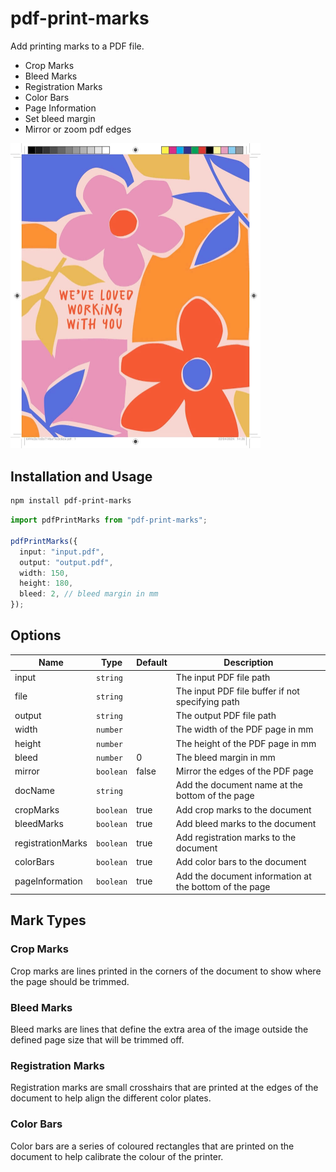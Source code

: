 # pdf-print-marks

Add printing marks to a PDF file.

- Crop Marks
- Bleed Marks
- Registration Marks
- Color Bars
- Page Information
- Set bleed margin
- Mirror or zoom pdf edges

<img src="./sample/default.jpg" alt="Sample Image" style="max-width:400px" />

## Installation and Usage

```bash
npm install pdf-print-marks
```

```ts
import pdfPrintMarks from "pdf-print-marks";

pdfPrintMarks({
  input: "input.pdf",
  output: "output.pdf",
  width: 150,
  height: 180,
  bleed: 2, // bleed margin in mm
});
```

## Options

| Name              | Type      | Default | Description                                            |
| ----------------- | --------- | ------- | ------------------------------------------------------ |
| input             | `string`  |         | The input PDF file path                                |
| file              | `string`  |         | The input PDF file buffer if not specifying path       |
| output            | `string`  |         | The output PDF file path                               |
| width             | `number`  |         | The width of the PDF page in mm                        |
| height            | `number`  |         | The height of the PDF page in mm                       |
| bleed             | `number`  | 0       | The bleed margin in mm                                 |
| mirror            | `boolean` | false   | Mirror the edges of the PDF page                       |
| docName           | `string`  |         | Add the document name at the bottom of the page        |
| cropMarks         | `boolean` | true    | Add crop marks to the document                         |
| bleedMarks        | `boolean` | true    | Add bleed marks to the document                        |
| registrationMarks | `boolean` | true    | Add registration marks to the document                 |
| colorBars         | `boolean` | true    | Add color bars to the document                         |
| pageInformation   | `boolean` | true    | Add the document information at the bottom of the page |

## Mark Types

### Crop Marks

Crop marks are lines printed in the corners of the document to show where the page should be trimmed.

### Bleed Marks

Bleed marks are lines that define the extra area of the image outside the defined page size that will be trimmed off.

### Registration Marks

Registration marks are small crosshairs that are printed at the edges of the document to help align the different color plates.

### Color Bars

Color bars are a series of coloured rectangles that are printed on the document to help calibrate the colour of the printer.
